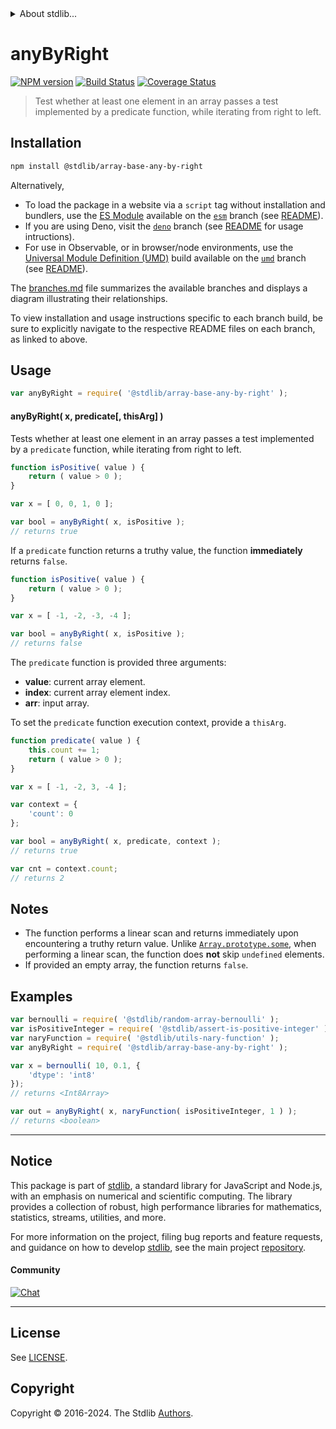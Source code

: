 <!--

@license Apache-2.0

Copyright (c) 2024 The Stdlib Authors.

Licensed under the Apache License, Version 2.0 (the "License");
you may not use this file except in compliance with the License.
You may obtain a copy of the License at

   http://www.apache.org/licenses/LICENSE-2.0

Unless required by applicable law or agreed to in writing, software
distributed under the License is distributed on an "AS IS" BASIS,
WITHOUT WARRANTIES OR CONDITIONS OF ANY KIND, either express or implied.
See the License for the specific language governing permissions and
limitations under the License.

-->


<details>
  <summary>
    About stdlib...
  </summary>
  <p>We believe in a future in which the web is a preferred environment for numerical computation. To help realize this future, we've built stdlib. stdlib is a standard library, with an emphasis on numerical and scientific computation, written in JavaScript (and C) for execution in browsers and in Node.js.</p>
  <p>The library is fully decomposable, being architected in such a way that you can swap out and mix and match APIs and functionality to cater to your exact preferences and use cases.</p>
  <p>When you use stdlib, you can be absolutely certain that you are using the most thorough, rigorous, well-written, studied, documented, tested, measured, and high-quality code out there.</p>
  <p>To join us in bringing numerical computing to the web, get started by checking us out on <a href="https://github.com/stdlib-js/stdlib">GitHub</a>, and please consider <a href="https://opencollective.com/stdlib">financially supporting stdlib</a>. We greatly appreciate your continued support!</p>
</details>

# anyByRight

[![NPM version][npm-image]][npm-url] [![Build Status][test-image]][test-url] [![Coverage Status][coverage-image]][coverage-url] <!-- [![dependencies][dependencies-image]][dependencies-url] -->

> Test whether at least one element in an array passes a test implemented by a predicate function, while iterating from right to left.

<!-- Section to include introductory text. Make sure to keep an empty line after the intro `section` element and another before the `/section` close. -->

<section class="intro">

</section>

<!-- /.intro -->

<!-- Package usage documentation. -->

<section class="installation">

## Installation

```bash
npm install @stdlib/array-base-any-by-right
```

Alternatively,

-   To load the package in a website via a `script` tag without installation and bundlers, use the [ES Module][es-module] available on the [`esm`][esm-url] branch (see [README][esm-readme]).
-   If you are using Deno, visit the [`deno`][deno-url] branch (see [README][deno-readme] for usage intructions).
-   For use in Observable, or in browser/node environments, use the [Universal Module Definition (UMD)][umd] build available on the [`umd`][umd-url] branch (see [README][umd-readme]).

The [branches.md][branches-url] file summarizes the available branches and displays a diagram illustrating their relationships.

To view installation and usage instructions specific to each branch build, be sure to explicitly navigate to the respective README files on each branch, as linked to above.

</section>

<section class="usage">

## Usage

```javascript
var anyByRight = require( '@stdlib/array-base-any-by-right' );
```

#### anyByRight( x, predicate\[, thisArg] )

Tests whether at least one element in an array passes a test implemented by a `predicate` function, while iterating from right to left.

```javascript
function isPositive( value ) {
    return ( value > 0 );
}

var x = [ 0, 0, 1, 0 ];

var bool = anyByRight( x, isPositive );
// returns true
```

If a `predicate` function returns a truthy value, the function **immediately** returns `false`.

```javascript
function isPositive( value ) {
    return ( value > 0 );
}

var x = [ -1, -2, -3, -4 ];

var bool = anyByRight( x, isPositive );
// returns false
```

The `predicate` function is provided three arguments:

-   **value**: current array element.
-   **index**: current array element index.
-   **arr**: input array.

To set the `predicate` function execution context, provide a `thisArg`.

```javascript
function predicate( value ) {
    this.count += 1;
    return ( value > 0 );
}

var x = [ -1, -2, 3, -4 ];

var context = {
    'count': 0
};

var bool = anyByRight( x, predicate, context );
// returns true

var cnt = context.count;
// returns 2
```

</section>

<!-- /.usage -->

<!-- Package usage notes. Make sure to keep an empty line after the `section` element and another before the `/section` close. -->

<section class="notes">

## Notes

-   The function performs a linear scan and returns immediately upon encountering a truthy return value. Unlike [`Array.prototype.some`][mdn-array-some], when performing a linear scan, the function does **not** skip `undefined` elements.
-   If provided an empty array, the function returns `false`.

</section>

<!-- /.notes -->

<!-- Package usage examples. -->

<section class="examples">

## Examples

<!-- eslint no-undef: "error" -->

```javascript
var bernoulli = require( '@stdlib/random-array-bernoulli' );
var isPositiveInteger = require( '@stdlib/assert-is-positive-integer' ).isPrimitive;
var naryFunction = require( '@stdlib/utils-nary-function' );
var anyByRight = require( '@stdlib/array-base-any-by-right' );

var x = bernoulli( 10, 0.1, {
    'dtype': 'int8'
});
// returns <Int8Array>

var out = anyByRight( x, naryFunction( isPositiveInteger, 1 ) );
// returns <boolean>
```

</section>

<!-- /.examples -->

<!-- Section to include cited references. If references are included, add a horizontal rule *before* the section. Make sure to keep an empty line after the `section` element and another before the `/section` close. -->

<section class="references">

</section>

<!-- /.references -->

<!-- Section for related `stdlib` packages. Do not manually edit this section, as it is automatically populated. -->

<section class="related">

</section>

<!-- /.related -->

<!-- Section for all links. Make sure to keep an empty line after the `section` element and another before the `/section` close. -->


<section class="main-repo" >

* * *

## Notice

This package is part of [stdlib][stdlib], a standard library for JavaScript and Node.js, with an emphasis on numerical and scientific computing. The library provides a collection of robust, high performance libraries for mathematics, statistics, streams, utilities, and more.

For more information on the project, filing bug reports and feature requests, and guidance on how to develop [stdlib][stdlib], see the main project [repository][stdlib].

#### Community

[![Chat][chat-image]][chat-url]

---

## License

See [LICENSE][stdlib-license].


## Copyright

Copyright &copy; 2016-2024. The Stdlib [Authors][stdlib-authors].

</section>

<!-- /.stdlib -->

<!-- Section for all links. Make sure to keep an empty line after the `section` element and another before the `/section` close. -->

<section class="links">

[npm-image]: http://img.shields.io/npm/v/@stdlib/array-base-any-by-right.svg
[npm-url]: https://npmjs.org/package/@stdlib/array-base-any-by-right

[test-image]: https://github.com/stdlib-js/array-base-any-by-right/actions/workflows/test.yml/badge.svg?branch=v0.2.1
[test-url]: https://github.com/stdlib-js/array-base-any-by-right/actions/workflows/test.yml?query=branch:v0.2.1

[coverage-image]: https://img.shields.io/codecov/c/github/stdlib-js/array-base-any-by-right/main.svg
[coverage-url]: https://codecov.io/github/stdlib-js/array-base-any-by-right?branch=main

<!--

[dependencies-image]: https://img.shields.io/david/stdlib-js/array-base-any-by-right.svg
[dependencies-url]: https://david-dm.org/stdlib-js/array-base-any-by-right/main

-->

[chat-image]: https://img.shields.io/gitter/room/stdlib-js/stdlib.svg
[chat-url]: https://app.gitter.im/#/room/#stdlib-js_stdlib:gitter.im

[stdlib]: https://github.com/stdlib-js/stdlib

[stdlib-authors]: https://github.com/stdlib-js/stdlib/graphs/contributors

[umd]: https://github.com/umdjs/umd
[es-module]: https://developer.mozilla.org/en-US/docs/Web/JavaScript/Guide/Modules

[deno-url]: https://github.com/stdlib-js/array-base-any-by-right/tree/deno
[deno-readme]: https://github.com/stdlib-js/array-base-any-by-right/blob/deno/README.md
[umd-url]: https://github.com/stdlib-js/array-base-any-by-right/tree/umd
[umd-readme]: https://github.com/stdlib-js/array-base-any-by-right/blob/umd/README.md
[esm-url]: https://github.com/stdlib-js/array-base-any-by-right/tree/esm
[esm-readme]: https://github.com/stdlib-js/array-base-any-by-right/blob/esm/README.md
[branches-url]: https://github.com/stdlib-js/array-base-any-by-right/blob/main/branches.md

[stdlib-license]: https://raw.githubusercontent.com/stdlib-js/array-base-any-by-right/main/LICENSE

[mdn-array-some]: https://developer.mozilla.org/en-US/docs/Web/JavaScript/Reference/Global_Objects/Array/some

</section>

<!-- /.links -->

